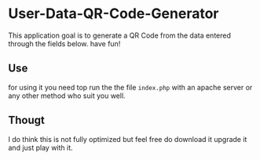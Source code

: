 # User-Data-QR-Code-Generator
This application goal is to generate a QR Code from the data entered through the fields below. have fun!

## Use
for using it you need top run the the file `index.php` with an apache server or any other method who suit you well.

## Thougt
I do think this is not fully optimized but feel free do download it upgrade it and just play with it.

